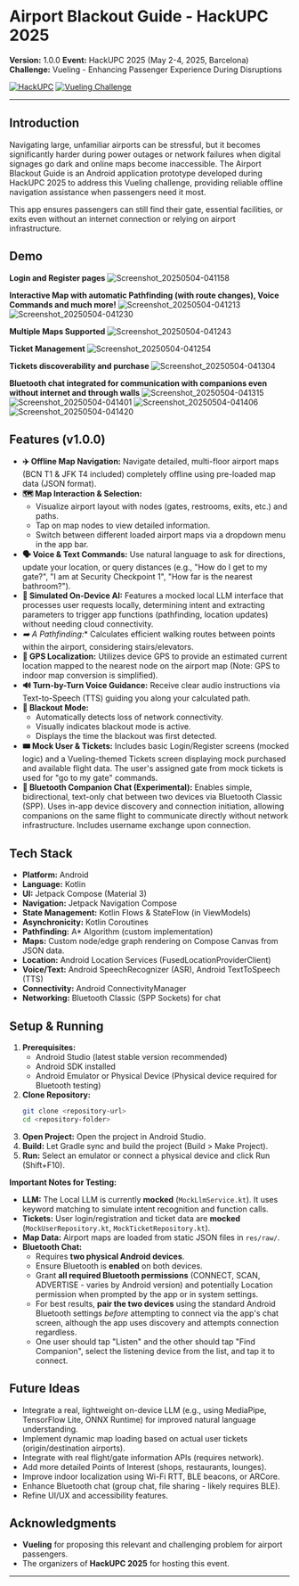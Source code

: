 # Airport Blackout Guide - HackUPC 2025

**Version:** 1.0.0
**Event:** HackUPC 2025 (May 2-4, 2025, Barcelona)
**Challenge:** Vueling - Enhancing Passenger Experience During Disruptions

[![HackUPC](https://img.shields.io/badge/Hackathon-HackUPC%202025-blue.svg)](https://hackupc.com/)
[![Vueling Challenge](https://img.shields.io/badge/Challenge-Vueling-yellow.svg)]()

---

## Introduction

Navigating large, unfamiliar airports can be stressful, but it becomes significantly harder during power outages or network failures when digital signages go dark and online maps become inaccessible. The Airport Blackout Guide is an Android application prototype developed during HackUPC 2025 to address this Vueling challenge, providing reliable offline navigation assistance when passengers need it most.

This app ensures passengers can still find their gate, essential facilities, or exits even without an internet connection or relying on airport infrastructure.

## Demo

**Login and Register pages**
![Screenshot_20250504-041158](https://github.com/user-attachments/assets/06494318-d9c3-4bd4-834c-f7215f5bdd4e)

**Interactive Map with automatic Pathfinding (with route changes), Voice Commands and much more!**
![Screenshot_20250504-041213](https://github.com/user-attachments/assets/d03d493d-8344-48a9-94e4-c4c7989fa1c1)
![Screenshot_20250504-041230](https://github.com/user-attachments/assets/a9f16752-3287-4fbb-bec2-a3c664c17b88)

**Multiple Maps Supported**
![Screenshot_20250504-041243](https://github.com/user-attachments/assets/fb54a8c6-aca6-4e7e-aee6-8f606694ce78)

**Ticket Management**
![Screenshot_20250504-041254](https://github.com/user-attachments/assets/633618e2-5a2b-440d-8814-8fd73e9ebda1)

**Tickets discoverability and purchase**
![Screenshot_20250504-041304](https://github.com/user-attachments/assets/59df47f1-1046-44dd-a0ce-ec1c902a48e6)

**Bluetooth chat integrated for communication with companions even without internet and through walls**
![Screenshot_20250504-041315](https://github.com/user-attachments/assets/df8cbc62-fa62-464b-9756-20fda4601686)
![Screenshot_20250504-041401](https://github.com/user-attachments/assets/57621bf7-67fe-4327-83e1-ad90d267b107)
![Screenshot_20250504-041406](https://github.com/user-attachments/assets/5c161b7e-0115-4a29-8d29-9f53b8c0eb82)
![Screenshot_20250504-041420](https://github.com/user-attachments/assets/9acf5599-b021-4acb-b1fc-b403361cfe31)


## Features (v1.0.0)

* **✈️ Offline Map Navigation:** Navigate detailed, multi-floor airport maps (BCN T1 & JFK T4 included) completely offline using pre-loaded map data (JSON format).
* **🗺️ Map Interaction & Selection:**
    * Visualize airport layout with nodes (gates, restrooms, exits, etc.) and paths.
    * Tap on map nodes to view detailed information.
    * Switch between different loaded airport maps via a dropdown menu in the app bar.
* **🗣️ Voice & Text Commands:** Use natural language to ask for directions, update your location, or query distances (e.g., "How do I get to my gate?", "I am at Security Checkpoint 1", "How far is the nearest bathroom?").
* **🤖 Simulated On-Device AI:** Features a mocked local LLM interface that processes user requests locally, determining intent and extracting parameters to trigger app functions (pathfinding, location updates) without needing cloud connectivity.
* **➡️ A* Pathfinding:** Calculates efficient walking routes between points within the airport, considering stairs/elevators.
* **📍 GPS Localization:** Utilizes device GPS to provide an estimated current location mapped to the nearest node on the airport map (Note: GPS to indoor map conversion is simplified).
* **🔊 Turn-by-Turn Voice Guidance:** Receive clear audio instructions via Text-to-Speech (TTS) guiding you along your calculated path.
* **🔌 Blackout Mode:**
    * Automatically detects loss of network connectivity.
    * Visually indicates blackout mode is active.
    * Displays the time the blackout was first detected.
* **🎟️ Mock User & Tickets:** Includes basic Login/Register screens (mocked logic) and a Vueling-themed Tickets screen displaying mock purchased and available flight data. The user's assigned gate from mock tickets is used for "go to my gate" commands.
* **💬 Bluetooth Companion Chat (Experimental):** Enables simple, bidirectional, text-only chat between two devices via Bluetooth Classic (SPP). Uses in-app device discovery and connection initiation, allowing companions on the same flight to communicate directly without network infrastructure. Includes username exchange upon connection.

## Tech Stack

* **Platform:** Android
* **Language:** Kotlin
* **UI:** Jetpack Compose (Material 3)
* **Navigation:** Jetpack Navigation Compose
* **State Management:** Kotlin Flows & StateFlow (in ViewModels)
* **Asynchronicity:** Kotlin Coroutines
* **Pathfinding:** A* Algorithm (custom implementation)
* **Maps:** Custom node/edge graph rendering on Compose Canvas from JSON data.
* **Location:** Android Location Services (FusedLocationProviderClient)
* **Voice/Text:** Android SpeechRecognizer (ASR), Android TextToSpeech (TTS)
* **Connectivity:** Android ConnectivityManager
* **Networking:** Bluetooth Classic (SPP Sockets) for chat

## Setup & Running

1.  **Prerequisites:**
    * Android Studio (latest stable version recommended)
    * Android SDK installed
    * Android Emulator or Physical Device (Physical device required for Bluetooth testing)
2.  **Clone Repository:**
    ```bash
    git clone <repository-url>
    cd <repository-folder>
    ```
3.  **Open Project:** Open the project in Android Studio.
4.  **Build:** Let Gradle sync and build the project (Build > Make Project).
5.  **Run:** Select an emulator or connect a physical device and click Run (Shift+F10).

**Important Notes for Testing:**

* **LLM:** The Local LLM is currently **mocked** (`MockLlmService.kt`). It uses keyword matching to simulate intent recognition and function calls.
* **Tickets:** User login/registration and ticket data are **mocked** (`MockUserRepository.kt`, `MockTicketRepository.kt`).
* **Map Data:** Airport maps are loaded from static JSON files in `res/raw/`.
* **Bluetooth Chat:**
    * Requires **two physical Android devices**.
    * Ensure Bluetooth is **enabled** on both devices.
    * Grant **all required Bluetooth permissions** (CONNECT, SCAN, ADVERTISE - varies by Android version) and potentially Location permission when prompted by the app or in system settings.
    * For best results, **pair the two devices** using the standard Android Bluetooth settings *before* attempting to connect via the app's chat screen, although the app uses discovery and attempts connection regardless.
    * One user should tap "Listen" and the other should tap "Find Companion", select the listening device from the list, and tap it to connect.

## Future Ideas

* Integrate a real, lightweight on-device LLM (e.g., using MediaPipe, TensorFlow Lite, ONNX Runtime) for improved natural language understanding.
* Implement dynamic map loading based on actual user tickets (origin/destination airports).
* Integrate with real flight/gate information APIs (requires network).
* Add more detailed Points of Interest (shops, restaurants, lounges).
* Improve indoor localization using Wi-Fi RTT, BLE beacons, or ARCore.
* Enhance Bluetooth chat (group chat, file sharing - likely requires BLE).
* Refine UI/UX and accessibility features.

## Acknowledgments

* **Vueling** for proposing this relevant and challenging problem for airport passengers.
* The organizers of **HackUPC 2025** for hosting this event.

---
